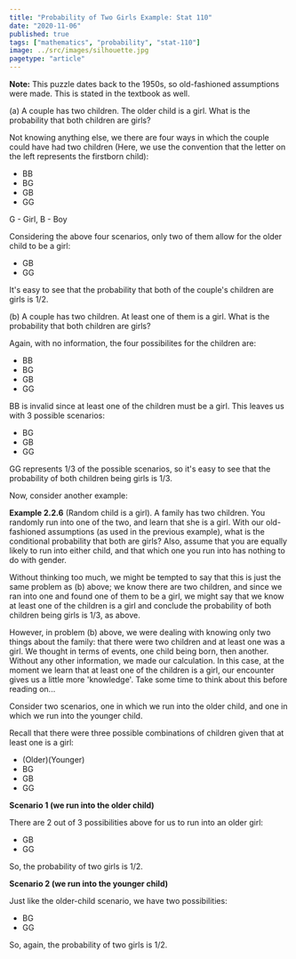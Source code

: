 ```yaml
---
title: "Probability of Two Girls Example: Stat 110"
date: "2020-11-06"
published: true
tags: ["mathematics", "probability", "stat-110"]
image: ../src/images/silhouette.jpg
pagetype: "article"
---
```


**Note:** This puzzle dates back to the 1950s, so old-fashioned assumptions were made. This is stated in the textbook as well.

(a) A couple has two children. The older child is a girl. What is the probability that both children are girls?

Not knowing anything else, we there are four ways in which the couple could have had two children (Here, we use the convention that the letter on the left represents the firstborn child):

- BB
- BG
- GB
- GG

G - Girl, B - Boy

Considering the above four scenarios, only two of them allow for the older child to be a girl:

- GB
- GG

It's easy to see that the probability that both of the couple's children are girls is 1/2.

(b) A couple has two children. At least one of them is a girl. What is the probability that both children are girls?

Again, with no information, the four possibilites for the children are:

- BB
- BG
- GB
- GG

BB is invalid since at least one of the children must be a girl. This leaves us with 3 possible scenarios:

- BG
- GB
- GG

GG represents 1/3 of the possible scenarios, so it's easy to see that the probability of both children being girls is 1/3.

Now, consider another example:

**Example 2.2.6** (Random child is a girl). A family has two children. You randomly run into one of the two, and learn that she is a girl. With our old-fashioned assumptions (as used in the previous example), what is the conditional probability that both are girls? Also, assume that you are equally likely to run into either child, and that which one you run into has nothing to do with gender.

Without thinking too much, we might be tempted to say that this is just the same problem as (b) above; we know there are two children, and since we ran into one and found one of them to be a girl, we might say that we know at least one of the children is a girl and conclude the probability of both children being girls is 1/3, as above.

However, in problem (b) above, we were dealing with knowing only two things about the family: that there were two children and at least one was a girl. We thought in terms of events, one child being born, then another. Without any other information, we made our calculation. In this case, at the moment we learn that at least one of the children is a girl, our encounter gives us a little more 'knowledge'. Take some time to think about this before reading on...

Consider two scenarios, one in which we run into the older child, and one in which we run into the younger child.

Recall that there were three possible combinations of children given that at least one is a girl:

- (Older)(Younger)
- BG
- GB
- GG

**Scenario 1 (we run into the older child)**

There are 2 out of 3 possibilities above for us to run into an older girl:

- GB
- GG

So, the probability of two girls is 1/2.

**Scenario 2 (we run into the younger child)**

Just like the older-child scenario, we have two possibilities:

- BG
- GG

So, again, the probability of two girls is 1/2.
